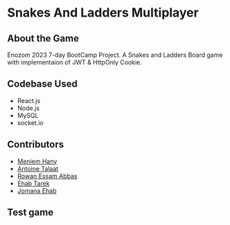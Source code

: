 # Snakes And Ladders Multiplayer

## About the Game

Enozom 2023 7-day BootCamp Project.
A Snakes and Ladders Board game with implementaion of JWT & HttpOnly Cookie.

## Codebase Used

- React.js
- Node.js
- MySQL
- socket.io

## Contributors

- [Meniem Hany](https://github.com/Ghost8345)
- [Antoine Talaat](https://github.com/AntoineTalaat)
- [Rowan Essam Abbas](https://github.com/Rowan-Essam61)
- [Ehab Tarek](https://github.com/Irenaeus-XVI)
- [Jomana Ehab](https://github.com/jomanaehabb)

## Test game
